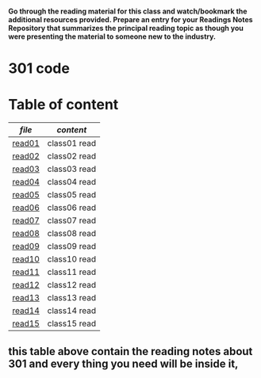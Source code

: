 
#### Go through the reading material for this class and watch/bookmark the additional resources provided. Prepare an entry for your Readings Notes Repository that summarizes the principal reading topic as though you were presenting the material to someone new to the industry.


# 301 code

# **Table of content**

| *file*      | *content* |
| ----------- | ----------- |
|[read01](https://amani-alnobani.github.io/reading-notes/class01)| class01 read |
|[read02](https://amani-alnobani.github.io/reading-notes/class02) | class02 read |
|[read03]((https://amani-alnobani.github.io/reading-notes/class03))| class03 read |
|[read04](https://amani-alnobani.github.io/reading-notes/class04)| class04 read |
|[read05](https://amani-alnobani.github.io/reading-notes/class05)| class05 read |
|[read06](https://amani-alnobani.github.io/reading-notes/class06)| class06 read |
|[read07](https://amani-alnobani.github.io/reading-notes/class07)| class07 read |
|[read08](https://amani-alnobani.github.io/reading-notes/class08)| class08 read |
|[read09](https://amani-alnobani.github.io/reading-notes/class09)| class09 read |
|[read10](https://amani-alnobani.github.io/reading-notes/class10)| class10 read |
|[read11](https://amani-alnobani.github.io/reading-notes/class11)| class11 read |
|[read12](https://amani-alnobani.github.io/reading-notes/class12)| class12 read |
|[read13](https://amani-alnobani.github.io/reading-notes/class13)| class13 read |
|[read14](https://amani-alnobani.github.io/reading-notes/class14)| class14 read |
|[read15](https://amani-alnobani.github.io/reading-notes/class15)| class15 read |

## this table above contain the reading notes about 301 and every thing you need will be inside it,